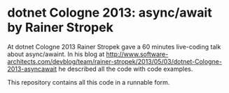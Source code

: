 dotnet Cologne 2013: async/await by Rainer Stropek
==================================================

At dotnet Cologne 2013 Rainer Stropek gave a 60 minutes live-coding talk about async/awaint.
In his blog at http://www.software-architects.com/devblog/team/rainer-stropek/2013/05/03/dotnet-Cologne-2013-asyncawait he described all the code with code examples.

This repository contains all this code in a runnable form.

